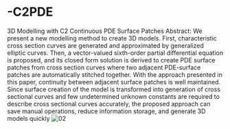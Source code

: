 # -C2PDE
3D Modelling with C2 Continuous PDE Surface Patches
Abstract: We present a new modelling method to create 3D models.
First, characteristic cross section curves are generated and approximated by generalized elliptic curves.
Then, a vector-valued sixth-order partial differential equation is proposed, and its closed form solution is derived to create PDE surface patches from cross section curves
where two adjacent PDE-surface patches are automatically stitched together.
With the approach presented in this paper, continuity between adjacent surface patches is well maintained. Since surface creation of the model is transformed into generation of cross sectional curves and few undetermined unknown constants are required to describe cross sectional curves accurately, the proposed approach can save manual operations, reduce information storage, and generate 3D models quickly
![02](https://user-images.githubusercontent.com/56915815/150157155-616c7333-c552-468f-9752-9f534d2d90c2.png)
